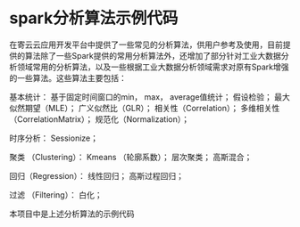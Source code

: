 # spark分析算法示例代码
在寄云云应用开发平台中提供了一些常见的分析算法，供用户参考及使用，目前提供的算法除了一些Spark提供的常用分析算法外，还增加了部分针对工业大数据分析领域常用的分析算法，以及一些根据工业大数据分析领域需求对原有Spark增强的一些算法。这些算法主要包括：

基本统计：
基于固定时间窗口的min， max， average值统计；
假设检验；
最大似然期望（MLE）；
广义似然比（GLR）；
相关性（Correlation）；
多维相关性（CorrelationMatrix）； 
规范化（Normalization）；

时序分析：
Sessionize；

聚类 （Clustering）：
Kmeans （轮廓系数）；
层次聚类； 
高斯混合；

回归（Regression）：
线性回归； 
高斯过程回归；

过滤 （Filtering）：
白化；

本项目中是上述分析算法的示例代码

